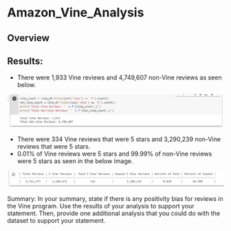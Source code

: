 # Amazon_Vine_Analysis

## Overview

## Results: 
  - There were 1,933 Vine reviews and 4,749,607 non-Vine reviews as seen below.
  
  ![This is an image](Counts.PNG)
  
  - There were 334 Vine reviews that were 5 stars and 3,290,239 non-Vine reviews that were 5 stars.
  - 0.01% of Vine reviews were 5 stars and 99.99% of non-Vine reviews were 5 stars as seen in the below image.
  
  ![This is an image](Capture.PNG)

Summary: In your summary, state if there is any positivity bias for reviews in the Vine program. Use the results of your analysis to support your statement. Then, provide one additional analysis that you could do with the dataset to support your statement.
 
